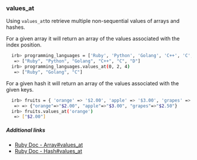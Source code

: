 ### values_at

Using `values_at`to retrieve multiple non-sequential values of arrays and hashes.

For a given array it will return an array of the values associated with the index position.

```bash
  irb> programming_languages = ['Ruby', 'Python', 'Golang', 'C++', 'C', 'D']
   => ["Ruby", "Python", "Golang", "C++", "C", "D"]
  irb> programming_languages.values_at(0, 2, 4)
   => ["Ruby", "Golang", "C"]
```

For a given hash it will return an array of the values associated with the given keys.

```bash
  irb> fruits = { 'orange' => '$2.00', 'apple' => '$3.00', 'grapes' => '$2.50' }
   => => {"orange"=>"$2.00", "apple"=>"$3.00", "grapes"=>"$2.50"}
  irb> fruits.values_at('orange')
   => ["$2.00"] 
```

 ##### Additional links

* [Ruby Doc - Array#values_at](https://apidock.com/ruby/Array/values_at)
* [Ruby Doc - Hash#values_at](https://apidock.com/ruby/Hash/values_at)
